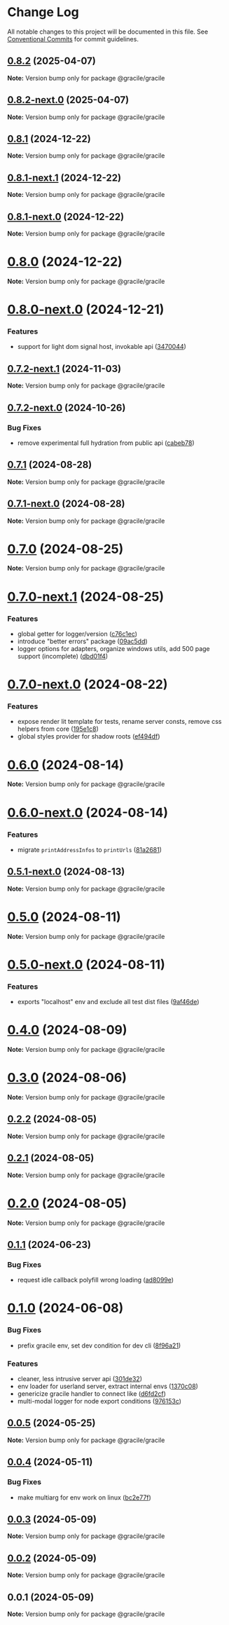 # Change Log

All notable changes to this project will be documented in this file.
See [Conventional Commits](https://conventionalcommits.org) for commit guidelines.

## [0.8.2](https://github.com/gracile-web/gracile/compare/@gracile/gracile@0.8.2-next.0...@gracile/gracile@0.8.2) (2025-04-07)

**Note:** Version bump only for package @gracile/gracile

## [0.8.2-next.0](https://github.com/gracile-web/gracile/compare/@gracile/gracile@0.8.1...@gracile/gracile@0.8.2-next.0) (2025-04-07)

**Note:** Version bump only for package @gracile/gracile

## [0.8.1](https://github.com/gracile-web/gracile/compare/@gracile/gracile@0.8.1-next.1...@gracile/gracile@0.8.1) (2024-12-22)

**Note:** Version bump only for package @gracile/gracile

## [0.8.1-next.1](https://github.com/gracile-web/gracile/compare/@gracile/gracile@0.8.1-next.0...@gracile/gracile@0.8.1-next.1) (2024-12-22)

**Note:** Version bump only for package @gracile/gracile

## [0.8.1-next.0](https://github.com/gracile-web/gracile/compare/@gracile/gracile@0.8.0...@gracile/gracile@0.8.1-next.0) (2024-12-22)

**Note:** Version bump only for package @gracile/gracile

# [0.8.0](https://github.com/gracile-web/gracile/compare/@gracile/gracile@0.8.0-next.0...@gracile/gracile@0.8.0) (2024-12-22)

**Note:** Version bump only for package @gracile/gracile

# [0.8.0-next.0](https://github.com/gracile-web/gracile/compare/@gracile/gracile@0.7.2-next.1...@gracile/gracile@0.8.0-next.0) (2024-12-21)

### Features

* support for light dom signal host, invokable api ([3470044](https://github.com/gracile-web/gracile/commit/34700449a5a6eff8509e03f3b7100121ab7c2a83))

## [0.7.2-next.1](https://github.com/gracile-web/gracile/compare/@gracile/gracile@0.7.2-next.0...@gracile/gracile@0.7.2-next.1) (2024-11-03)

**Note:** Version bump only for package @gracile/gracile

## [0.7.2-next.0](https://github.com/gracile-web/gracile/compare/@gracile/gracile@0.7.1...@gracile/gracile@0.7.2-next.0) (2024-10-26)

### Bug Fixes

* remove experimental full hydration from public api ([cabeb78](https://github.com/gracile-web/gracile/commit/cabeb787f439520cfa86c1453ae3bd20406af18a))

## [0.7.1](https://github.com/gracile-web/gracile/compare/@gracile/gracile@0.7.1-next.0...@gracile/gracile@0.7.1) (2024-08-28)

**Note:** Version bump only for package @gracile/gracile

## [0.7.1-next.0](https://github.com/gracile-web/gracile/compare/@gracile/gracile@0.7.0...@gracile/gracile@0.7.1-next.0) (2024-08-28)

**Note:** Version bump only for package @gracile/gracile

# [0.7.0](https://github.com/gracile-web/gracile/compare/@gracile/gracile@0.7.0-next.1...@gracile/gracile@0.7.0) (2024-08-25)

**Note:** Version bump only for package @gracile/gracile

# [0.7.0-next.1](https://github.com/gracile-web/gracile/compare/@gracile/gracile@0.7.0-next.0...@gracile/gracile@0.7.0-next.1) (2024-08-25)

### Features

* global getter for logger/version ([c76c1ec](https://github.com/gracile-web/gracile/commit/c76c1ec1e5b6104ef5c40695768e84af5167baf9))
* introduce "better errors" package ([09ac5dd](https://github.com/gracile-web/gracile/commit/09ac5dd2d011a84716b2a53a4df996360cad6dee))
* logger options for adapters, organize windows utils, add 500 page support (incomplete) ([dbd01f4](https://github.com/gracile-web/gracile/commit/dbd01f4512fee435de0e28ecdd7bc3e8eb2628c4))

# [0.7.0-next.0](https://github.com/gracile-web/gracile/compare/@gracile/gracile@0.6.0...@gracile/gracile@0.7.0-next.0) (2024-08-22)

### Features

* expose render lit template for tests, rename server consts, remove css helpers from core ([195e1c8](https://github.com/gracile-web/gracile/commit/195e1c86f05b182706e2970b6ade021668ec1d17))
* global styles provider for shadow roots ([ef494df](https://github.com/gracile-web/gracile/commit/ef494df2b9351adebc470de585e8ccc594d8d579))

# [0.6.0](https://github.com/gracile-web/gracile/compare/@gracile/gracile@0.6.0-next.0...@gracile/gracile@0.6.0) (2024-08-14)

**Note:** Version bump only for package @gracile/gracile

# [0.6.0-next.0](https://github.com/gracile-web/gracile/compare/@gracile/gracile@0.5.1-next.0...@gracile/gracile@0.6.0-next.0) (2024-08-14)

### Features

* migrate `printAddressInfos` to `printUrls` ([81a2681](https://github.com/gracile-web/gracile/commit/81a26811fcc0c87b034788fa43ebb21e81987547))

## [0.5.1-next.0](https://github.com/gracile-web/gracile/compare/@gracile/gracile@0.5.0...@gracile/gracile@0.5.1-next.0) (2024-08-13)

**Note:** Version bump only for package @gracile/gracile

# [0.5.0](https://github.com/gracile-web/gracile/compare/@gracile/gracile@0.5.0-next.0...@gracile/gracile@0.5.0) (2024-08-11)

**Note:** Version bump only for package @gracile/gracile

# [0.5.0-next.0](https://github.com/gracile-web/gracile/compare/@gracile/gracile@0.4.0...@gracile/gracile@0.5.0-next.0) (2024-08-11)

### Features

* exports "localhost" env and exclude all test dist files ([9af46de](https://github.com/gracile-web/gracile/commit/9af46de74c613d5a21f4b816f1b0b250b37aaee0))

# [0.4.0](https://github.com/gracile-web/gracile/compare/@gracile/gracile@0.4.0-next.0...@gracile/gracile@0.4.0) (2024-08-09)

**Note:** Version bump only for package @gracile/gracile

# [0.3.0](https://github.com/gracile-web/gracile/compare/@gracile/gracile@0.3.0-next.0...@gracile/gracile@0.3.0) (2024-08-06)

**Note:** Version bump only for package @gracile/gracile

## [0.2.2](https://github.com/gracile-web/gracile/compare/@gracile/gracile@0.2.2-next.0...@gracile/gracile@0.2.2) (2024-08-05)

**Note:** Version bump only for package @gracile/gracile

## [0.2.1](https://github.com/gracile-web/gracile/compare/@gracile/gracile@0.2.0-next.6...@gracile/gracile@0.2.1) (2024-08-05)

**Note:** Version bump only for package @gracile/gracile

# [0.2.0](https://github.com/gracile-web/gracile/compare/@gracile/gracile@0.2.0-next.6...@gracile/gracile@0.2.0) (2024-08-05)

**Note:** Version bump only for package @gracile/gracile

## [0.1.1](https://github.com/gracile-web/gracile/compare/@gracile/gracile@0.1.0...@gracile/gracile@0.1.1) (2024-06-23)

### Bug Fixes

* request idle callback polyfill wrong loading ([ad8099e](https://github.com/gracile-web/gracile/commit/ad8099e8d26d9ee80c18389c1d0ec9b2c8b9db29))

# [0.1.0](https://github.com/gracile-web/gracile/compare/@gracile/gracile@0.0.5...@gracile/gracile@0.1.0) (2024-06-08)

### Bug Fixes

* prefix gracile env, set dev condition for dev cli ([8f96a21](https://github.com/gracile-web/gracile/commit/8f96a2175c6d554a9e21126bdb023248a40c5647))

### Features

* cleaner, less intrusive server api ([301de32](https://github.com/gracile-web/gracile/commit/301de329f0ae91efee471a2db94cfe4baa5fc57a))
* env loader for userland server, extract internal envs ([1370c08](https://github.com/gracile-web/gracile/commit/1370c08c0cabd9416f741f7eb93fc15f4906432e))
* genericize gracile handler to connect like ([d6fd2cf](https://github.com/gracile-web/gracile/commit/d6fd2cfbd9d2e22aa99e9b4cc8763ed099e1643e))
* multi-modal logger for node export conditions ([976153c](https://github.com/gracile-web/gracile/commit/976153cbc44031fa8d67c963d6b38d5e96fec7ee))

## [0.0.5](https://github.com/gracile-web/gracile/compare/@gracile/gracile@0.0.4...@gracile/gracile@0.0.5) (2024-05-25)

**Note:** Version bump only for package @gracile/gracile

## [0.0.4](https://github.com/gracile-web/gracile/compare/@gracile/gracile@0.0.3...@gracile/gracile@0.0.4) (2024-05-11)

### Bug Fixes

* make multiarg for env work on linux ([bc2e77f](https://github.com/gracile-web/gracile/commit/bc2e77f08bab47a65770335cdd96fd952811d901))

## [0.0.3](https://github.com/gracile-web/gracile/compare/@gracile/gracile@0.0.2...@gracile/gracile@0.0.3) (2024-05-09)

**Note:** Version bump only for package @gracile/gracile

## [0.0.2](https://github.com/gracile-web/gracile/compare/@gracile/gracile@0.0.1...@gracile/gracile@0.0.2) (2024-05-09)

**Note:** Version bump only for package @gracile/gracile

## 0.0.1 (2024-05-09)

**Note:** Version bump only for package @gracile/gracile
